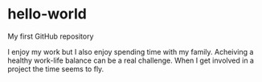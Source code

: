 # hello-world
My first GitHub repository

I enjoy my work but I also enjoy spending time with my family.
Acheiving a healthy work-life balance can be a real challenge.
When I get involved in a project the time seems to fly.
